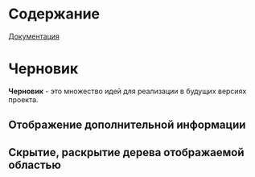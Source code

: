# Содержание

[Документация](./Документация.md)

# Черновик
**Черновик** - это множество идей для реализации в будущих версиях проекта.

## Отображение дополнительной информации


## Скрытие, раскрытие дерева отображаемой областью

